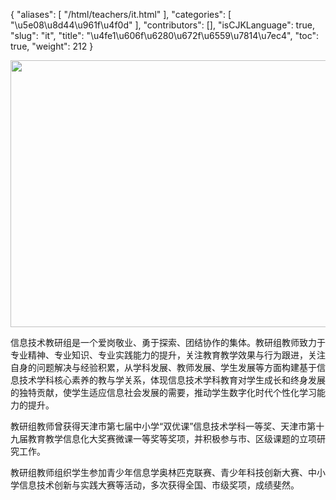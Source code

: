 {
    "aliases": [
        "/html/teachers/it.html"
    ],
    "categories": [
        "\u5e08\u8d44\u961f\u4f0d"
    ],
    "contributors": [],
    "isCJKLanguage": true,
    "slug": "it",
    "title": "\u4fe1\u606f\u6280\u672f\u6559\u7814\u7ec4",
    "toc": true,
    "weight": 212
}


<img
    src="https://cdn.tfls.online/mirror/full/de37f1a9e5b08719b337caa33e4b65adc9b92753.jpg"
    style="display:block;margin-left:auto;margin-right:auto;"
    decoding="async"
    fetchpriority="auto"
    loading="lazy"
    height="427"
    width="640"
/>







信息技术教研组是一个爱岗敬业、勇于探索、团结协作的集体。教研组教师致力于专业精神、专业知识、专业实践能力的提升，关注教育教学效果与行为跟进，关注自身的问题解决与经验积累，从学科发展、教师发展、学生发展等方面构建基于信息技术学科核心素养的教与学关系，体现信息技术学科教育对学生成长和终身发展的独特贡献，使学生适应信息社会发展的需要，推动学生数字化时代个性化学习能力的提升。




教研组教师曾获得天津市第七届中小学“双优课”信息技术学科一等奖、天津市第十九届教育教学信息化大奖赛微课一等奖等奖项，并积极参与市、区级课题的立项研究工作。




教研组教师组织学生参加青少年信息学奥林匹克联赛、青少年科技创新大赛、中小学信息技术创新与实践大赛等活动，多次获得全国、市级奖项，成绩斐然。




